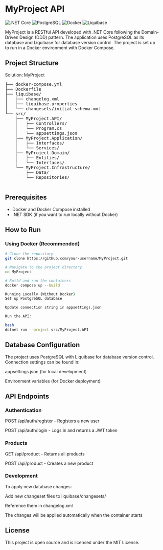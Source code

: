 # MyProject API

![.NET Core](https://img.shields.io/badge/.NET%20Core-6.0-blue)
![PostgreSQL](https://img.shields.io/badge/PostgreSQL-15+-blue)
![Docker](https://img.shields.io/badge/Docker-20.10+-blue)
![Liquibase](https://img.shields.io/badge/Liquibase-4.0+-blue)

MyProject is a RESTful API developed with .NET Core following the Domain-Driven Design (DDD) pattern. The application uses PostgreSQL as its database and Liquibase for database version control. The project is set up to run in a Docker environment with Docker Compose.

## Project Structure

Solution: MyProject
<pre>
├── docker-compose.yml 
├── Dockerfile
├── liquibase/
│   ├── changelog.xml
│   ├── liquibase.properties
│   └── changesets/initial-schema.xml
└── src/
    ├── MyProject.API/
    │   ├── Controllers/
    │   └── Program.cs
    │   └── appsettings.json
    ├── MyProject.Application/
    │   ├── Interfaces/
    │   └── Services/
    ├── MyProject.Domain/
    │   ├── Entities/
    │   └── Interfaces/
    └── MyProject.Infrastructure/
        ├── Data/
        └── Repositories/

</pre>

## Prerequisites

- Docker and Docker Compose installed
- .NET SDK (if you want to run locally without Docker)

## How to Run

### Using Docker (Recommended)

```bash
# Clone the repository
git clone https://github.com/your-username/MyProject.git

# Navigate to the project directory
cd MyProject

# Build and run the containers
docker compose up --build

Running Locally (Without Docker)
Set up PostgreSQL database

Update connection string in appsettings.json

Run the API:

bash
dotnet run --project src/MyProject.API
```

## Database Configuration

The project uses PostgreSQL with Liquibase for database version control. Connection settings can be found in:

appsettings.json (for local development)

Environment variables (for Docker deployment)

## API Endpoints

### Authentication
POST /api/auth/register - Registers a new user

POST /api/auth/login - Logs in and returns a JWT token

### Products
GET /api/product - Returns all products

POST /api/product - Creates a new product

### Development
To apply new database changes:

Add new changeset files to liquibase/changesets/

Reference them in changelog.xml

The changes will be applied automatically when the container starts

## License
This project is open source and is licensed under the MIT License.


